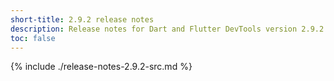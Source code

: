 ```yaml
---
short-title: 2.9.2 release notes
description: Release notes for Dart and Flutter DevTools version 2.9.2.
toc: false
---
```


{% include ./release-notes-2.9.2-src.md %}
